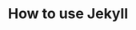 ---
layout: list
title: How to use Jekyll
category: jekyll
permalink: /jekyll/
lang: en
description: |
  This guide provides a step-by-step introduction to the basics, structure, and usage goals of Jekyll, designed for easy learning.
  It minimizes complex explanations and focuses on the essentials, helping anyone to quickly build and manage a Jekyll site.
---